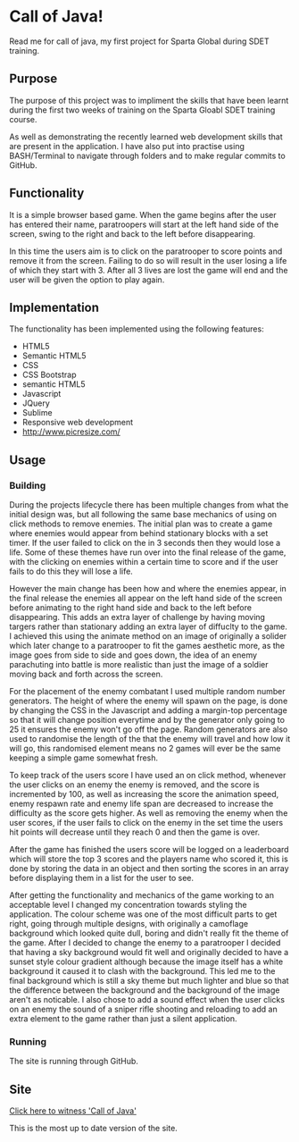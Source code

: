 Call of Java!
================

Read me for call of java, my first project for Sparta Global during SDET training.

## Purpose

The purpose of this project was to impliment the skills that have been learnt during the first two weeks of training on the Sparta Gloabl SDET training course.

As well as demonstrating the recently learned web development skills that are present in the application. I have also put into practise using BASH/Terminal to navigate through folders and to make regular commits to GitHub.

## Functionality

It is a simple browser based game. When the game begins after the user has entered their name, paratroopers will start at the left hand side of the screen, swing to the right and back to the left before disappearing.

In this time the users aim is to click on the paratrooper to score points and remove it from the screen. Failing to do so will result in the user losing a life of which they start with 3. After all 3 lives are lost the game will end and the user will be given the option to play again. 

## Implementation

The functionality has been implemented using the following features:

* HTML5
* Semantic HTML5
* CSS
* CSS Bootstrap
* semantic HTML5
* Javascript
* JQuery
* Sublime
* Responsive web development
* http://www.picresize.com/

## Usage

### Building


During the projects lifecycle there has been multiple changes from what the initial design was, but all following the same base mechanics of using on click methods to remove enemies. 
The initial plan was to create a game where enemies would appear from behind stationary blocks with a set timer. If the user failed to click on the in 3 seconds then they would lose a life.
Some of these themes have run over into the final release of the game, with the clicking on enemies within a certain time to score and if the user fails to do this they will lose a life. 

However the main change has been how and where the enemies appear, in the final release the enemies all appear on the left hand side of the screen before animating to the right hand side and back to the left before disappearing. This adds an extra layer of challenge by having moving targers rather than stationary adding an extra layer of diffuclty to the game. I achieved this using the animate method on an image of originally a solider which later change to a paratrooper to fit the games aesthetic more, as the image goes from side to side and goes down, the idea of an enemy parachuting into battle is more realistic than just the image of a soldier moving back and forth across the screen. 

For the placement of the enemy combatant I used multiple random number generators. The height of where the enemy will spawn on the page, is done by changing the CSS in the Javascript and adding a margin-top percentage so that it will change position everytime and by the generator only going to 25 it ensures the enemy won't go off the page. Random generators are also used to randomise the length of the that the enemy will travel and how low it will go, this randomised element means no 2 games will ever be the same keeping a simple game somewhat fresh. 

To keep track of the users score I have used an on click method, whenever the user clicks on an enemy the enemy is removed, and the score is incremented by 100, as well as increasing the score the animation speed, enemy respawn rate and enemy life span are decreased to increase the difficulty as the score gets higher. As well as removing the enemy when the user scores, if the user fails to click on the enemy in the set time the users hit points will decrease until they reach 0 and then the game is over. 

After the game has finished the users score will be logged on a leaderboard which will store the top 3 scores and the players name who scored it, this is done by storing the data in an object and then sorting the scores in an array before displaying them in a list for the user to see. 

After getting the functionality and mechanics of the game working to an acceptable level I changed my concentration towards styling the application. The colour scheme was one of the most difficult parts to get right, going through multiple designs, with originally a camoflage background which looked quite dull, boring and didn't really fit the theme of the game. After I decided to change the enemy to a paratrooper I decided that having a sky background would fit well and originally decided to have a sunset style colour gradient although because the image itself has a white background it caused it to clash with the background. This led me to the final background which is still a sky theme but much lighter and blue so that the difference between the background and the background of the image aren't as noticable. I also chose to add a sound effect when the user clicks on an enemy the sound of a sniper rifle shooting and reloading to add an extra element to the game rather than just a silent application.

### Running

The site is running through GitHub.

## Site

[Click here to witness 'Call of Java'](https://lhemingway.github.io/firstProject/)

This is the most up to date version of the site. 
